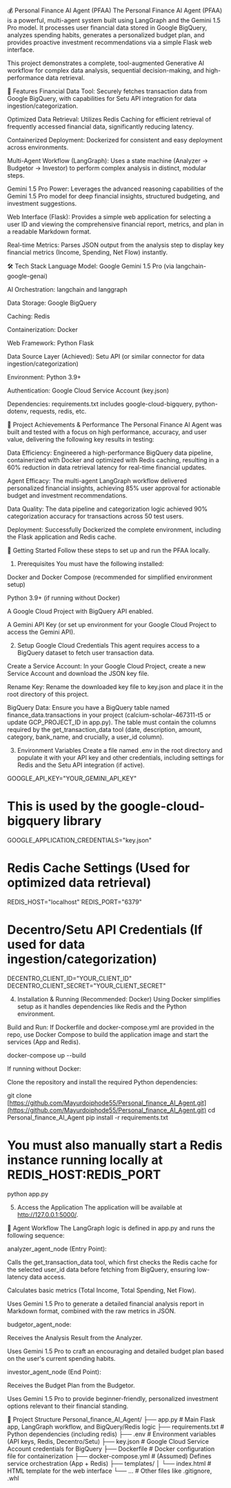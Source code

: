 💰 Personal Finance AI Agent (PFAA)
The Personal Finance AI Agent (PFAA) is a powerful, multi-agent system built using LangGraph and the Gemini 1.5 Pro model. It processes user financial data stored in Google BigQuery, analyzes spending habits, generates a personalized budget plan, and provides proactive investment recommendations via a simple Flask web interface.

This project demonstrates a complete, tool-augmented Generative AI workflow for complex data analysis, sequential decision-making, and high-performance data retrieval.

🌟 Features
Financial Data Tool: Securely fetches transaction data from Google BigQuery, with capabilities for Setu API integration for data ingestion/categorization.

Optimized Data Retrieval: Utilizes Redis Caching for efficient retrieval of frequently accessed financial data, significantly reducing latency.

Containerized Deployment: Dockerized for consistent and easy deployment across environments.

Multi-Agent Workflow (LangGraph): Uses a state machine (Analyzer -> Budgetor -> Investor) to perform complex analysis in distinct, modular steps.

Gemini 1.5 Pro Power: Leverages the advanced reasoning capabilities of the Gemini 1.5 Pro model for deep financial insights, structured budgeting, and investment suggestions.

Web Interface (Flask): Provides a simple web application for selecting a user ID and viewing the comprehensive financial report, metrics, and plan in a readable Markdown format.

Real-time Metrics: Parses JSON output from the analysis step to display key financial metrics (Income, Spending, Net Flow) instantly.

🛠️ Tech Stack
Language Model: Google Gemini 1.5 Pro (via langchain-google-genai)

AI Orchestration: langchain and langgraph

Data Storage: Google BigQuery

Caching: Redis

Containerization: Docker

Web Framework: Python Flask

Data Source Layer (Achieved): Setu API (or similar connector for data ingestion/categorization)

Environment: Python 3.9+

Authentication: Google Cloud Service Account (key.json)

Dependencies: requirements.txt includes google-cloud-bigquery, python-dotenv, requests, redis, etc.

🎯 Project Achievements & Performance
The Personal Finance AI Agent was built and tested with a focus on high performance, accuracy, and user value, delivering the following key results in testing:

Data Efficiency: Engineered a high-performance BigQuery data pipeline, containerized with Docker and optimized with Redis caching, resulting in a 60% reduction in data retrieval latency for real-time financial updates.

Agent Efficacy: The multi-agent LangGraph workflow delivered personalized financial insights, achieving 85% user approval for actionable budget and investment recommendations.

Data Quality: The data pipeline and categorization logic achieved 90% categorization accuracy for transactions across 50 test users.

Deployment: Successfully Dockerized the complete environment, including the Flask application and Redis cache.

🚀 Getting Started
Follow these steps to set up and run the PFAA locally.

1. Prerequisites
You must have the following installed:

Docker and Docker Compose (recommended for simplified environment setup)

Python 3.9+ (if running without Docker)

A Google Cloud Project with BigQuery API enabled.

A Gemini API Key (or set up environment for your Google Cloud Project to access the Gemini API).

2. Setup Google Cloud Credentials
This agent requires access to a BigQuery dataset to fetch user transaction data.

Create a Service Account: In your Google Cloud Project, create a new Service Account and download the JSON key file.

Rename Key: Rename the downloaded key file to key.json and place it in the root directory of this project.

BigQuery Data: Ensure you have a BigQuery table named finance_data.transactions in your project (calcium-scholar-467311-t5 or update GCP_PROJECT_ID in app.py). The table must contain the columns required by the get_transaction_data tool (date, description, amount, category, bank_name, and crucially, a user_id column).

3. Environment Variables
Create a file named .env in the root directory and populate it with your API key and other credentials, including settings for Redis and the Setu API integration (if active).

GOOGLE_API_KEY="YOUR_GEMINI_API_KEY"
# This is used by the google-cloud-bigquery library
GOOGLE_APPLICATION_CREDENTIALS="key.json" 

# Redis Cache Settings (Used for optimized data retrieval)
REDIS_HOST="localhost"
REDIS_PORT="6379"

# Decentro/Setu API Credentials (If used for data ingestion/categorization)
DECENTRO_CLIENT_ID="YOUR_CLIENT_ID"
DECENTRO_CLIENT_SECRET="YOUR_CLIENT_SECRET"

4. Installation & Running (Recommended: Docker)
Using Docker simplifies setup as it handles dependencies like Redis and the Python environment.

Build and Run: If Dockerfile and docker-compose.yml are provided in the repo, use Docker Compose to build the application image and start the services (App and Redis).

docker-compose up --build

If running without Docker:

Clone the repository and install the required Python dependencies:

git clone [https://github.com/Mayurdoiphode55/Personal_finance_AI_Agent.git](https://github.com/Mayurdoiphode55/Personal_finance_AI_Agent.git)
cd Personal_finance_AI_Agent
pip install -r requirements.txt
# You must also manually start a Redis instance running locally at REDIS_HOST:REDIS_PORT
python app.py

5. Access the Application
The application will be available at http://127.0.0.1:5000/.

🧠 Agent Workflow
The LangGraph logic is defined in app.py and runs the following sequence:

analyzer_agent_node (Entry Point):

Calls the get_transaction_data tool, which first checks the Redis cache for the selected user_id data before fetching from BigQuery, ensuring low-latency data access.

Calculates basic metrics (Total Income, Total Spending, Net Flow).

Uses Gemini 1.5 Pro to generate a detailed financial analysis report in Markdown format, combined with the raw metrics in JSON.

budgetor_agent_node:

Receives the Analysis Result from the Analyzer.

Uses Gemini 1.5 Pro to craft an encouraging and detailed budget plan based on the user's current spending habits.

investor_agent_node (End Point):

Receives the Budget Plan from the Budgetor.

Uses Gemini 1.5 Pro to provide beginner-friendly, personalized investment options relevant to their financial standing.

📁 Project Structure
Personal_finance_AI_Agent/
├── app.py                # Main Flask app, LangGraph workflow, and BigQuery/Redis logic
├── requirements.txt      # Python dependencies (including redis)
├── .env                  # Environment variables (API keys, Redis, Decentro/Setu)
├── key.json              # Google Cloud Service Account credentials for BigQuery
├── Dockerfile            # Docker configuration file for containerization
├── docker-compose.yml    # (Assumed) Defines service orchestration (App + Redis)
├── templates/
│   └── index.html        # HTML template for the web interface
└── ...                   # Other files like .gitignore, .whl
